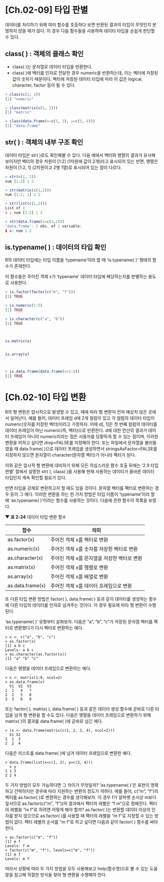# [Ch.02-09] 타입 판별

데이터를 처리하기 위해 여러 함수를 호출하다 보면 반환된 결과의 타입이 무엇인지 분명하지 않을 때가 많다. 이 경우 다음 함수들을 사용하여 데이터 타입을 손쉽게 판단할 수 있다.



## class( ) : 객체의 클래스 확인

- class( )는 문자열로 데이터 타입을 반환한다.
- class( )에 벡터를 인자로 전달한 경우 numeric을 반환하는데, 이는 벡터에 저장된 값이 숫자기 때문이다. 벡터에 저장된 데이터 타입에 따라 이 값은 logical, character, factor 등이 될 수 있다.

```R
> class(c(1, 2))
[1] "numeric"

> class(matrix(c(1, 2)))
[1] "matrix"

> class(data.frame(x=c(1, 2), y=c(3, 4)))
[1] "data.frame"
```



## str( ) : 객체의 내부 구조 확인

데이터 타입은 str( )로도 확인해볼 수 있다. 다음 예에서 벡터와 행렬의 결과가 유사해 보이지만 벡터의 경우 차원이 [1:2] (1차원에 값이 2개)라고 표시되어 있는 반면, 행렬은 차원이 [1:2, 1] (2차원이고 2행 1열)로 표시되어 있는 점이 다르다.

```R
> str(c(1, 2))
num [1:2] 1 2

> str(matrix(c(1,2)))
num [1:2, 1] 1 2

> str(list(c(1,2)))
List of 1
$ : num [1:2] 1 2

> str(data.frame(x=c(1,2)))
'data.frame': 2 obs. of 1 variable:
$ x: num 1 2
```



## is.typename( ) : 데이터의 타입 확인

R의 데이터 타입에는 타입 이름을 ‘typename’이라 할 때 ‘is.typename( )’ 형태의 함수가 존재한다.

이 함수들은 주어진 객체 x가 ‘typename’ 데이터 타입에 해당하는지를 판별하는 용도로 사용한다.

```R
> is.factor(factor(c("m", "f")))
[1] TRUE

> is.numeric(1:5)
[1] TRUE

> is.character(c("a", "b"))
[1] TRUE



is.matrix(x)


is.array(x)



> is.data.frame(data.frame(x=1:5))
[1] TRUE
```



# [Ch.02-10] 타입 변환

R의 형 변환은 암시적으로 발생할 수 있고, 때에 따라 형 변환이 전혀 예상치 않은 곳에서 일어난다. 예를 들어, 데이터 프레임 d에 2개 컬럼이 있고 각 컬럼의 데이터 타입이 numeric(숫자를 저장한 벡터)이라고 가정하자. 이때 d[, 1]은 첫 번째 컬럼의 데이터를 데이터 프레임이 아닌 numeric(즉, 벡터)으로 반환한다. d에 대한 연산의 결과가 데이터 프레임이 아니라 numeric이라는 점은 사용자를 당황하게 할 수 있는 점이며, 이러한 변환을 피하고 싶다면 drop=FALSE를 지정해야 한다. 또는 파일에서 문자열을 불러들였을 때 data.frame( )으로 데이터 프레임을 생성하면서 stringsAsFactor=FALSE를 지정하지 않으면 문자열이 character(문자열 벡터)가 아니라 팩터가 된다.

이와 같은 암시적 형 변환에 대비하기 위해 모든 의심스러운 함수 호출 뒤에는 ‘2.9 타입 판별’ 절에서 설명한 str( ), class( )를 사용해 현재 사용하는 데이터가 올바른 데이터 타입인지 계속 확인할 필요가 있다.

반면 타입을 강제로 변환하고자 할 때도 있을 것이다. 문자열 벡터를 팩터로 변환하는 경우 등이 그 예다. 이러한 변환을 하는 한 가지 방법은 타입 이름이 ‘typename’이라 할 때 ‘as.typename( )’이라는 함수를 사용하는 것이다. 다음에 관련 함수의 목록을 보였다.

▼ **표 2-24** 데이터 타입 변환 함수

| 함수             | 의미                                        |
| ---------------- | ------------------------------------------- |
| as.factor(x)     | 주어진 객체 x를 팩터로 변환                 |
| as.numeric(x)    | 주어진 객체 x를 숫자를 저장한 벡터로 변환   |
| as.character(x)  | 주어진 객체 x를 문자열을 저장한 벡터로 변환 |
| as.matrix(x)     | 주어진 객체 x를 행렬로 변환                 |
| as.array(x)      | 주어진 객체 x를 배열로 변환                 |
| as.data.frame(x) | 주어진 객체 x를 데이터 프레임으로 변환      |

또 다른 타입 변환 방법은 factor( ), data.frame( ) 등과 같이 데이터를 생성하는 함수에 다른 타입의 데이터를 인자로 넘겨주는 것이다. 이 경우 필요에 따라 형 변환이 수행된다.





‘as.typename( )’ 유형부터 살펴보자. 다음은 “a”, “b”, “c”가 저장된 문자열 벡터를 팩터로 변환했다가 다시 벡터로 변환하는 예다.

```
> x <- c("a", "b", "c")
> as.factor(x)
[1] a b c
Levels: a b c
> as.character(as.factor(x))
[1] "a" "b" "c"
```

다음은 행렬을 데이터 프레임으로 변환하는 예다.

```
> x <- matrix(1:9, ncol=3)
> as.data.frame(x)
  V1  V2  V3
1  1   4   7
2  2   5   8
3  3   6   9
```

또는 factor( ), matrix( ), data.frame( ) 등과 같은 데이터 생성 함수에 곧바로 다른 타입을 넘겨 형 변환을 할 수도 있다. 다음은 행렬을 데이터 프레임으로 변환하기 위해 matrix( )의 결과를 data.frame( )에 곧바로 넘긴 예다.

```
> (x <- data.frame(matrix(c(1, 2, 3, 4), ncol=2)))
  X1 X2
1  1  3
2  2  4
```

다음은 리스트를 data.frame( )에 넘겨 데이터 프레임으로 변환한 예다.

```
> data.frame(list(x=c(1, 2), y=c(3, 4)))
  x y
1 1 3
2 2 4
```

두 가지 방법이 모두 가능하다면 그 차이가 무엇일까? ‘as.typename( )’은 표현이 명확하고 간략하지만 경우에 따라 지원하는 변환의 정도가 약하다. 예를 들어, c(“m”, “f”)의 벡터를 as.factor( )로 변환하는 경우를 생각해보자. 이 경우 f가 알파벳 순서상 m보다 앞서므로 as.factor(c(“m”, “f”))의 결과에서 팩터의 레벨은 “f m”으로 정해진다. 팩터의 레벨을 “m f”로 하려면 어떻게 해야 할까? as.factor( )는 변환할 데이터 이상의 인자를 받지 않으므로 as.factor( )를 사용할 때 팩터의 레벨을 “m f”로 지정할 수 있는 방법이 없다. 팩터 레벨의 순서를 “m f”로 하고 싶다면 다음과 같이 factor( ) 함수를 써야 한다.

```
> as.factor(c("m", "f"))
[1] m f
Levels: f m
> factor(c("m", "f"), levels=c("m", "f"))
[1] m f
Levels: m f
```

따라서 상황에 따라 두 가지 방법을 모두 사용해보고 help(함수명)으로 볼 수 있는 도움말을 참고해 적절한 방식을 찾아 형 변환을 수행해야 한다.

